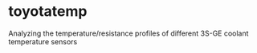 # toyotatemp
Analyzing the temperature/resistance profiles of different 3S-GE coolant temperature sensors
